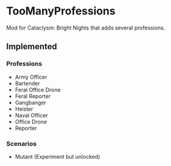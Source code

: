 # TooManyProfessions

Mod for Cataclysm: Bright Nights that adds several professions.

## Implemented

### Professions

- Army Officer
- Bartender
- Feral Office Drone
- Feral Reporter
- Gangbanger
- Heister
- Naval Officer
- Office Drone
- Reporter

### Scenarios

- Mutant (Experiment but unlocked)
